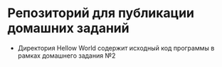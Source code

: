 # Репозиторий для публикации домашних заданий
* Директория Hellow World содержит исходный код программы в рамках домашнего задания №2
